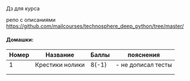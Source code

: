 Дз для курса

репо с описаниями https://github.com/mailcourses/technosphere_deep_python/tree/master/

#### Домашки:


| Номер  | Название   | Баллы    |  пояснения |
|---|---|---|---|
|  1 |  Крестики нолики |  8(-1) |   - не дописал тесты   |
|   |   |   |   |
|   |   |   |   |